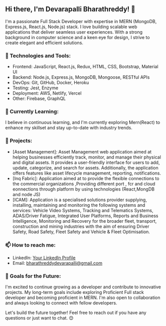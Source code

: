 ## Hi there, I'm Devarapalli Bharathreddy! 👋

I'm a passionate Full Stack Developer with expertise in MERN (MongoDB, Express.js, React.js, Node.js) stack. I love building scalable web applications that deliver seamless user experiences. With a strong background in computer science and a keen eye for design, I strive to create elegant and efficient solutions.

### 🚀 Technologies and Tools:
- Frontend: JavaScript, React.js, Redux, HTML, CSS, Bootstrap, Material UI
- Backend: Node.js, Express.js, MongoDB, Mongoose, RESTful APIs
- DevOps: Git, GitHub, Docker, Heroku
- Testing: Jest, Enzyme
- Deployment: AWS, Netlify, Vercel
- Other: Firebase, GraphQL

### 🌱 Currently Learning:
I believe in continuous learning, and I'm currently exploring Mern(React) to enhance my skillset and stay up-to-date with industry trends.

### 🔧 Projects:
- [Asset Management]: Asset Management web application aimed at helping businesses efficiently track, monitor, and manage their physical 
                      and digital assets. It provides a user-friendly interface for users to add, update, categorize, and search for 
                      assets. Additionally, the application offers features like asset lifecycle management, reporting, notifications.
- [Inq Fabric]: Application aimed at to provide the flexible connections to the commercial organizations ,Providing different port ,
                 fcr and cloud eonnections through platform by using technologies (React,MongDB and node JS)
- [ICAM]: Application  is a specialised solutions provider supplying, installing, maintaining and monitoring the following systems and services: Vehicle Video Systems, Tracking and Telematics Systems, ADAS/Driver Fatigue, Integrated User Platforms, Reports and Business Intelligence, Monitoring and Recovery for the broader fleet, transport, construction and mining industries with the aim of ensuring Driver Safety, Road Safety, Fleet Safety and Vehicle & Fleet Optimisation.

### 📫 How to reach me:
- LinkedIn: [Your LinkedIn Profile](https://www.linkedin.com/in/bharath-9aa6b5165)
- Email: bharathreddydevarapalli@gmail.com

### 🎯 Goals for the Future:
I'm excited to continue growing as a developer and contribute to innovative projects. My long-term goals include exploring Proficient Full stack developer and becoming proficient in MERN. I'm also open to collaboration and always looking to connect with fellow developers.

Let's build the future together! Feel free to reach out if you have any questions or just want to chat. 😊
